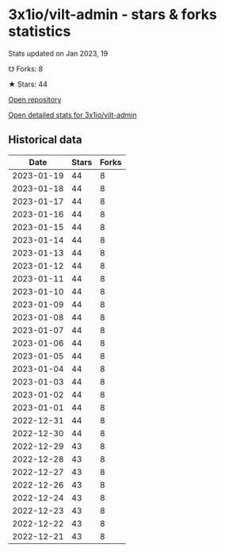 # 3x1io/vilt-admin - stars & forks statistics

Stats updated on Jan 2023, 19

☋ Forks: 8

★ Stars: 44

[Open repository](https://github.com/3x1io/vilt-admin)

[Open detailed stats for 3x1io/vilt-admin](https://reviewgithub.com/rep/3x1io/vilt-admin)

## Historical data
| Date | Stars | Forks |
|------|-------|-------|
| 2023-01-19 | 44 | 8 | 
| 2023-01-18 | 44 | 8 | 
| 2023-01-17 | 44 | 8 | 
| 2023-01-16 | 44 | 8 | 
| 2023-01-15 | 44 | 8 | 
| 2023-01-14 | 44 | 8 | 
| 2023-01-13 | 44 | 8 | 
| 2023-01-12 | 44 | 8 | 
| 2023-01-11 | 44 | 8 | 
| 2023-01-10 | 44 | 8 | 
| 2023-01-09 | 44 | 8 | 
| 2023-01-08 | 44 | 8 | 
| 2023-01-07 | 44 | 8 | 
| 2023-01-06 | 44 | 8 | 
| 2023-01-05 | 44 | 8 | 
| 2023-01-04 | 44 | 8 | 
| 2023-01-03 | 44 | 8 | 
| 2023-01-02 | 44 | 8 | 
| 2023-01-01 | 44 | 8 | 
| 2022-12-31 | 44 | 8 | 
| 2022-12-30 | 44 | 8 | 
| 2022-12-29 | 43 | 8 | 
| 2022-12-28 | 43 | 8 | 
| 2022-12-27 | 43 | 8 | 
| 2022-12-26 | 43 | 8 | 
| 2022-12-24 | 43 | 8 | 
| 2022-12-23 | 43 | 8 | 
| 2022-12-22 | 43 | 8 | 
| 2022-12-21 | 43 | 8 | 

